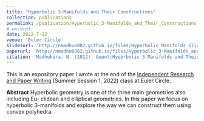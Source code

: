 ```yaml
---
title: "Hyperbolic 3-Manifolds and Their Constructions"
collection: publications
permalink: /publication/Hyperbolic_3-Manifolds_and_Their_Constructions
# excerpt: 
date: 2022-7-12
venue: 'Euler Circle'
slidesurl: 'http://nmadhu6002.github.io/files/Hyperbolic_Manifolds_Slides.pdf'
paperurl: 'http://nmadhu6002.github.io/files/Hyperbolic_3-Manifolds_and_Their_Constructions.pdf'
citation: 'Madhukara, N. (2022). &quot;Hyperbolic 3-Manifolds and Their Constructions.&quot; <i>Euler Circle</i>.'
---
```


This is an expository paper I wrote at the end of the [Independent Research and Paper Writing](https://eulercircle.com/classes/independent-research-and-paper-writing/) (Summer Session 1, 2022) class at Euler Circle.

**Abstract** Hyperbolic geometry is one of the three main geometries also including Eu- clidean and elliptical geometries. In this paper we focus on hyperbolic 3-manifolds and explore the way we can construct them using convex polyhedra.